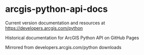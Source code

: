 # arcgis-python-api-docs

Current version documentation and resources at https://developers.arcgis.com/python

Historical documentation for ArcGIS Python API on GitHub Pages

Mirrored from developers.arcgis.com/python downloads
